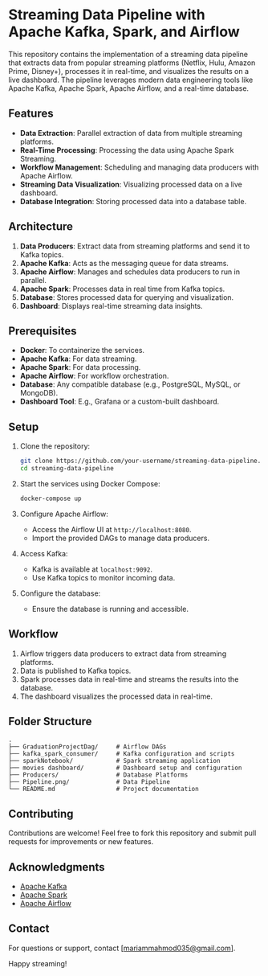 # Streaming Data Pipeline with Apache Kafka, Spark, and Airflow

This repository contains the implementation of a streaming data pipeline that extracts data from popular streaming platforms (Netflix, Hulu, Amazon Prime, Disney+), processes it in real-time, and visualizes the results on a live dashboard. The pipeline leverages modern data engineering tools like Apache Kafka, Apache Spark, Apache Airflow, and a real-time database.

## Features

- **Data Extraction**: Parallel extraction of data from multiple streaming platforms.
- **Real-Time Processing**: Processing the data using Apache Spark Streaming.
- **Workflow Management**: Scheduling and managing data producers with Apache Airflow.
- **Streaming Data Visualization**: Visualizing processed data on a live dashboard.
- **Database Integration**: Storing processed data into a database table.

## Architecture

1. **Data Producers**: Extract data from streaming platforms and send it to Kafka topics.
2. **Apache Kafka**: Acts as the messaging queue for data streams.
3. **Apache Airflow**: Manages and schedules data producers to run in parallel.
4. **Apache Spark**: Processes data in real time from Kafka topics.
5. **Database**: Stores processed data for querying and visualization.
6. **Dashboard**: Displays real-time streaming data insights.

## Prerequisites

- **Docker**: To containerize the services.
- **Apache Kafka**: For data streaming.
- **Apache Spark**: For data processing.
- **Apache Airflow**: For workflow orchestration.
- **Database**: Any compatible database (e.g., PostgreSQL, MySQL, or MongoDB).
- **Dashboard Tool**: E.g., Grafana or a custom-built dashboard.

## Setup

1. Clone the repository:
   ```bash
   git clone https://github.com/your-username/streaming-data-pipeline.git
   cd streaming-data-pipeline
   ```

2. Start the services using Docker Compose:
   ```bash
   docker-compose up
   ```

3. Configure Apache Airflow:
   - Access the Airflow UI at `http://localhost:8080`.
   - Import the provided DAGs to manage data producers.

4. Access Kafka:
   - Kafka is available at `localhost:9092`.
   - Use Kafka topics to monitor incoming data.

5. Configure the database:
   - Ensure the database is running and accessible.
     

## Workflow

1. Airflow triggers data producers to extract data from streaming platforms.
2. Data is published to Kafka topics.
3. Spark processes data in real-time and streams the results into the database.
4. The dashboard visualizes the processed data in real-time.

## Folder Structure

```plaintext
.
├── GraduationProjectDag/     # Airflow DAGs
├── kafka_spark_consumer/     # Kafka configuration and scripts
├── sparkNotebook/            # Spark streaming application
├── movies dashboard/         # Dashboard setup and configuration
├── Producers/                # Database Platforms
├── Pipeline.png/             # Data Pipeline
└── README.md                 # Project documentation
```

## Contributing

Contributions are welcome! Feel free to fork this repository and submit pull requests for improvements or new features.


## Acknowledgments

- [Apache Kafka](https://kafka.apache.org/)
- [Apache Spark](https://spark.apache.org/)
- [Apache Airflow](https://airflow.apache.org/)

## Contact

For questions or support, contact [mariammahmod035@gmail.com].

Happy streaming!




